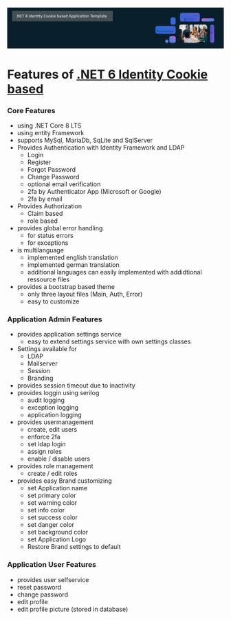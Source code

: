  ![image](Screenshots/netBanner.png)

# Features of [.NET 6 Identity Cookie based](https://github.com/madcoda9000/dotnet-cookie-based-identity)

### Core Features
* using .NET Core 8 LTS
* using entity Framework
* supports MySql, MariaDb, SqLite and SqlServer
* Provides Authentication with Identity Framework and LDAP
  * Login
  * Register
  * Forgot Password
  * Change Password
  * optional email verification
  * 2fa by Authenticator App (Microsoft or Google)
  * 2fa by email
* Provides Authorization
  * Claim based
  * role based
* provides global error handling
  * for status errors
  * for exceptions
* is multilanguage
  * implemented english translation
  * implemented german translation
  * additional languages can easily implemented with addidtional ressource files
* provides a bootstrap based theme
  * only three layout files (Main, Auth, Error)
  * easy to customize

### Application Admin Features
* provides application settings service
  * easy to extend settings service with own settings classes
* Settings available for
  * LDAP
  * Mailserver
  * Session
  * Branding
* provides session timeout due to inactivity
* provides loggin using serilog
  * audit logging
  * exception logging
  * application logging
* provides usermanagement
  * create, edit users
  * enforce 2fa
  * set ldap login
  * assign roles
  * enable / disable users
* provides role management
  * create / edit roles
* provides easy Brand customizing
  * set Application name
  * set primary color
  * set warning color
  * set info color
  * set success color
  * set danger color
  * set background color
  * set Application Logo
  * Restore Brand settings to default

### Application User Features

  * provides user selfservice
  * reset password
  * change password
  * edit profile
  * edit profile picture (stored in database)


